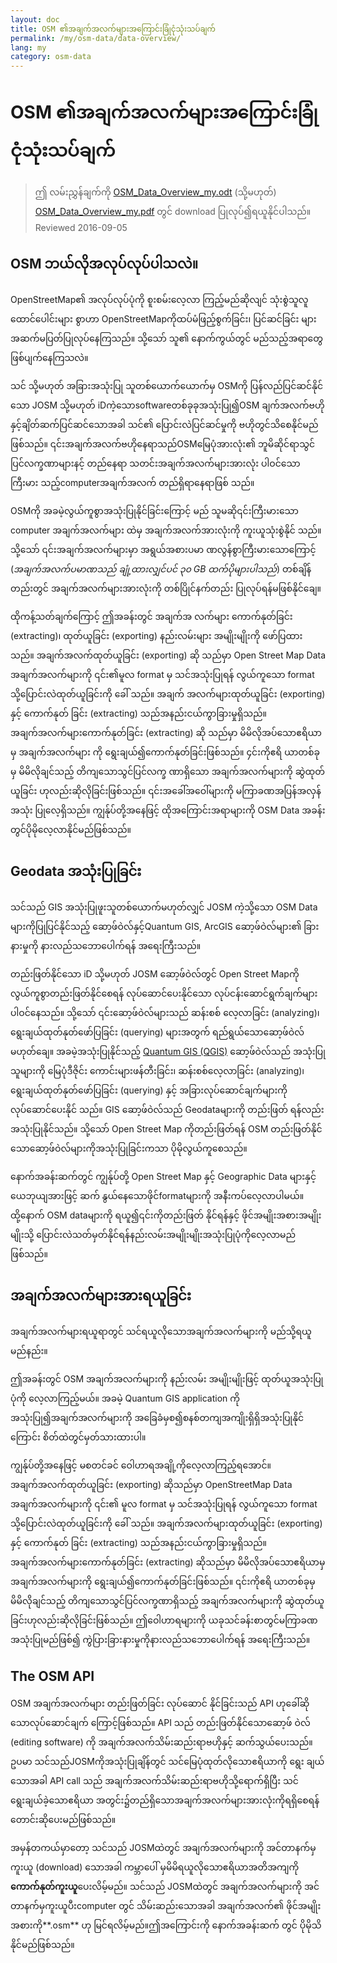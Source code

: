 ```yaml
---
layout: doc
title: OSM ၏အချက်အလက်များအကြောင်းခြုံငုံသုံးသပ်ချက်
permalink: /my/osm-data/data-overview/
lang: my
category: osm-data
---
```


OSM ၏အချက်အလက်များအကြောင်းခြုံငုံသုံးသပ်ချက်
==================


> ဤ လမ်းညွှန်ချက်ကို   [OSM_Data_Overview_my.odt](/files/OSM_Data_Overview_my.odt) (သို့မဟုတ်) [OSM_Data_Overview_my.pdf](/files/OSM_Data_Overview_my.pdf) တွင် download ပြုလုပ်၍ရယူနိုင်ပါသည်။  
> Reviewed 2016-09-05

<!--In this section we'll consider how OpenStreetMap functions, which will help us to understand better how the data is structured, and how we can best utilize it.-->

OSM ဘယ်လိုအလုပ်လုပ်ပါသလဲ။
--------------
OpenStreetMap၏ အလုပ်လုပ်ပုံကို စူးစမ်းလေ့လာ ကြည့်မည်ဆိုလျင် သုံးစွဲသူလူ ထောင်ပေါင်းများ စွာဟာ OpenStreetMapကိုထပ်မံဖြည့်စွက်ခြင်း၊ ပြင်ဆင်ခြင်း များ အဆက်မပြတ်ပြုလုပ်နေကြသည်။ သို့သော် သူ၏ နောက်ကွယ်တွင် မည်သည့်အရာတွေဖြစ်ပျက်နေကြသလဲ။   

သင် သို့မဟုတ် အခြားအသုံးပြု သူတစ်ယောက်ယောက်မှ OSMကို ပြန်လည်ပြင်ဆင်နိုင်သော JOSM သို့မဟုတ် iDကဲ့သောsoftwareတစ်ခုခုအသုံးပြု၍OSM ချက်အလက်ဗဟိုနှင့်ချိတ်ဆက်ပြင်ဆင်သောအခါ သင်၏ ပြောင်းလဲပြင်ဆင်မှုကို ဗဟိုတွင်သိစေနိုင်မည်ဖြစ်သည်။ ၎င်းအချက်အလက်ဗဟိုနေရာသည်OSMမြေပုံအားလုံး၏ ဘူမိဆိုင်ရာသွင်ပြင်လက္ခဏာများနင့် တည်နေရာ သတင်းအချက်အလက်များအားလုံး ပါဝင်သော ကြီးမား သည့်computerအချက်အလက် တည်ရှိရာနေရာဖြစ် သည်။   

OSMကို အခမဲ့လွယ်ကူစွာအသုံးပြုနိုင်ခြင်းကြောင့် မည် သူမဆို၎င်းကြီးမားသော computer အချက်အလက်များ ထဲမှ အချက်အလက်အားလုံးကို ကူးယူသုံးစွဲနိုင် သည်။ သို့သော် ၎င်းအချက်အလက်များမှာ အရွယ်အစားပမာ ဏလွန်စွာကြီးမားသောကြောင့် (*အချက်အလက်ပမာဏသည် ချုံ့ထားလျှင်ပင် ၃၀ GB ထက်ပိုများပါသည်*) တစ်ချိန်တည်းတွင် အချက်အလက်များအားလုံးကို တစ်ပြိုင်နက်တည်း ပြုလုပ်ရန်မဖြစ်နိုင်ချေ။  

ထိုကန့်သတ်ချက်ကြောင့် ဤအခန်းတွင် အချက်အ လက်များ ကောက်နုတ်ခြင်း (extracting)၊ ထုတ်ယူခြင်း (exporting) နည်းလမ်းများ အမျိုးမျိုးကို ဖော်ပြထား သည်။ အချက်အလက်ထုတ်ယူခြင်း (exporting) ဆို သည်မှာ Open Street Map Data အချက်အလက်များကို ၎င်း၏မူလ format မှ သင်အသုံးပြုရန် လွယ်ကူသော format သို့ပြောင်းလဲထုတ်ယူခြင်းကို ခေါ် သည်။ အချက် အလက်များထုတ်ယူခြင်း (exporting) နှင့် ကောက်နုတ် ခြင်း (extracting) သည်အနည်းငယ်ကွာခြားမှုရှိသည်။ အချက်အလက်များကောက်နုတ်ခြင်း (extracting) ဆို သည်မှာ မိမိလိုအပ်သောဧရိယာမှ အချက်အလက်များ ကို ရွေးချယ်၍ကောက်နုတ်ခြင်းဖြစ်သည်။ ၄င်းကိုဧရိ ယာတစ်ခုမှ မိမိလိုချင်သည့် တိကျသောသွင်ပြင်လက္ခ ဏာရှိသော အချက်အလက်များကို ဆွဲထုတ်ယူခြင်း ဟုလည်းဆိုလိုခြင်းဖြစ်သည်။ ၎င်းအခေါ်အဝေါ်များကို မကြာခဏအပြန်အလှန်အသုံး ပြုလေ့ရှိသည်။ ကျွန်ုပ်တို့အနေဖြင့် ထိုအကြောင်းအရာများကို OSM Data အခန်းတွင်ပိုမိုလေ့လာနိုင်မည်ဖြစ်သည်။  

Geodata အသုံးပြုခြင်း
--------------
သင်သည် GIS အသုံးပြုဖူးသူတစ်ယောက်မဟုတ်လျှင် JOSM ကဲ့သို့သော OSM Data များကိုပြုပြင်နိုင်သည့် ဆော့ဖ်ဝဲလ်နှင့်Quantum GIS, ArcGIS ဆော့ဖ်ဝဲလ်များ၏ ခြားနားမှုကို နားလည်သဘောပေါက်ရန် အရေးကြီးသည်။     

တည်းဖြတ်နိုင်သော iD သို့မဟုတ် JOSM ဆော့ဖ်ဝဲလ်တွင် Open Street Mapကို လွယ်ကူစွာတည်းဖြတ်နိုင်စေရန် လုပ်ဆောင်ပေးနိုင်သော လုပ်ငန်းဆောင်ရွက်ချက်များပါဝင်နေသည်။ သို့သော် ၎င်းဆော့ဖ်ဝဲလ်များသည် ဆန်းစစ် လေ့လာခြင်း (analyzing)၊ ရွေးချယ်ထုတ်နုတ်ဖော်ပြခြင်း (querying) များအတွက် ရည်ရွယ်သောဆော့ဖ်ဝဲလ် မဟုတ်ချေ။ 
အခမဲ့အသုံးပြုနိုင်သည့် [Quantum GIS (QGIS)](http://www.qgis.org) ဆော့ဖ်ဝဲလ်သည် အသုံးပြုသူများကို မြေပုံဒီဇိုင်း ကောင်းများဖန်တီးခြင်း၊ ဆန်းစစ်လေ့လာခြင်း (analyzing)၊ ရွေးချယ်ထုတ်နုတ်ဖော်ပြခြင်း (querying) နှင့် အခြားလုပ်ဆောင်ချက်များကို လုပ်ဆောင်ပေးနိုင် သည်။ GIS ဆော့ဖ်ဝဲလ်သည် Geodataများကို တည်းဖြတ် ရန်လည်းအသုံးပြုနိုင်သည်။ သို့သော် Open Street Map ကိုတည်းဖြတ်ရန် OSM တည်းဖြတ်နိုင်သောဆော့ဖ်ဝဲလ်များကိုအသုံးပြုခြင်းကသာ ပိုမိုလွယ်ကူစေသည်။  

နောက်အခန်းဆက်တွင် ကျွန်ုပ်တို့ Open Street Map နှင့် Geographic Data များနှင့်ယေဘုယျအားဖြင့် ဆက် နွယ်နေသောဖိုင်formatများကို အနီးကပ်လေ့လာပါမယ်။ ထို့နောက် OSM dataများကို ရယူ၍၎င်းကိုတည်းဖြတ် နိုင်ရန်နှင့် ဖိုင်အမျိုးအစားအမျိုးမျိုးသို့ ပြောင်းလဲသတ်မှတ်နိုင်ရန်နည်းလမ်းအမျိုးမျိုးအသုံးပြုပုံကိုလေ့လာမည်ဖြစ်သည်။  


အချက်အလက်များအားရယူခြင်း
-----------------

အချက်အလက်များရယူရာတွင် သင်ရယူလိုသောအချက်အလက်များကို မည်သို့ရယူမည်နည်း။   

ဤအခန်းတွင် OSM အချက်အလက်များကို နည်းလမ်း အမျိုးမျိုးဖြင့် ထုတ်ယူအသုံးပြုပုံကို လေ့လာကြည့်မယ်။ အခမဲ့ Quantum GIS application ကိုအသုံးပြု၍အချက်အလက်များကို အခြေခံမှစ၍စနစ်တကျအကျိုးရှိရှိအသုံးပြုနိုင်ကြောင်း 
စိတ်ထဲတွင်မှတ်သားထားပါ။  

ကျွန်ုပ်တို့အနေဖြင့် မစတင်ခင် ဝေါဟာရအချို့ကိုလေ့လာကြည့်ရအောင်။ အချက်အလက်ထုတ်ယူခြင်း (exporting) ဆိုသည်မှာ OpenStreetMap Data အချက်အလက်များကို ၎င်း၏ မူလ format မှ သင်အသုံးပြုရန် လွယ်ကူသော format သို့ပြောင်းလဲထုတ်ယူခြင်းကို ခေါ် သည်။ အချက်အလက်များထုတ်ယူခြင်း (exporting) နှင့် ကောက်နုတ် ခြင်း (extracting) သည်အနည်းငယ်ကွာခြားမှုရှိသည်။ အချက်အလက်များကောက်နုတ်ခြင်း (extracting) ဆိုသည်မှာ မိမိလိုအပ်သောဧရိယာမှ အချက်အလက်များကို ရွေးချယ်၍ကောက်နုတ်ခြင်းဖြစ်သည်။ ၎င်းကိုဧရိ ယာတစ်ခုမှ မိမိလိုချင်သည့် တိကျသောသွင်ပြင်လက္ခဏာရှိသည့် အချက်အလက်များကို ဆွဲထုတ်ယူခြင်းဟုလည်းဆိုလိုခြင်းဖြစ်သည်။ ဤဝေါဟာရများကို ယခုသင်ခန်းစာတွင်မကြာခဏအသုံးပြုမည်ဖြစ်၍ ကွဲပြားခြားနားမှုကိုနားလည်သဘောပေါက်ရန် အရေးကြီးသည်။  

The OSM API
------------
OSM အချက်အလက်များ တည်းဖြတ်ခြင်း လုပ်ဆောင် နိုင်ခြင်းသည် API ဟုခေါ်ဆိုသောလုပ်ဆောင်ချက် ကြောင့်ဖြစ်သည်။ API သည် တည်းဖြတ်နိုင်သောဆော့ဖ် ဝဲလ် (editing software) ကို အချက်အလက်သိမ်းဆည်းရာဗဟိုနှင့် ဆက်သွယ်ပေးသည်။ ဥပမာ သင်သည်JOSMကိုအသုံးပြုချိန်တွင် သင်မြေပုံထုတ်လိုသောဧရိယာကို ရွေး ချယ်သောအခါ API call သည် အချက်အလက်သိမ်းဆည်းရာဗဟိုသို့ရောက်ရှိပြီး သင်ရွေးချယ်ခဲ့သောဧရိယာ အတွင်း၌တည်ရှိသောအချက်အလက်များအားလုံးကိုရရှိစေရန်တောင်းဆိုပေးမည်ဖြစ်သည်။  

အမှန်တကယ်မှာတော့ သင်သည် JOSMထဲတွင် အချက်အလက်များကို အင်တာနက်မှ ကူးယူ (download) သောအခါ ကမ္ဘာပေါ် မှမိမိရယူလိုသောဧရိယာအတိအကျကို **ကောက်နုတ်ကူးယူ**ပေးလိမ့်မည်။ သင်သည်  JOSMထဲတွင် အချက်အလက်များကို အင်တာနက်မှကူးယူပီးcomputer တွင် သိမ်းဆည်းသောအခါ အချက်အလက်၏ ဖိုင်အမျိုးအစားကို**.osm** ဟု မြင်ရလိမ့်မည်။ဤအကြောင်းကို နောက်အခန်းဆက် တွင် ပိုမိုသိနိုင်မည်ဖြစ်သည်။  
